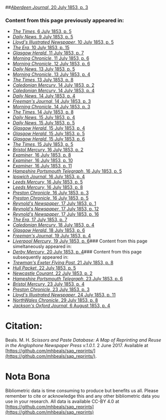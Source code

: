##[*Aberdeen Journal*, 20 July 1853, p. 3](https://mhbeals.github.io/sap_html/Aberdeen-Journal/Aberdeen-Journal-20-July-1853-p-3)

### Content from this page previously appeared in:
+ [*The Times*, 6 July 1853, p. 5](https://mhbeals.github.io/sap_html/The-Times/The-Times-6-July-1853-p-5)
+ [*Daily News*, 9 July 1853, p. 5](https://mhbeals.github.io/sap_html/Daily-News/Daily-News-9-July-1853-p-5)
+ [*Lloyd's Illustrated Newspaper*, 10 July 1853, p. 5](https://mhbeals.github.io/sap_html/Lloyd's-Illustrated-Newspaper/Lloyd's-Illustrated-Newspaper-10-July-1853-p-5)
+ [*The Era*, 10 July 1853, p. 15](https://mhbeals.github.io/sap_html/The-Era/The-Era-10-July-1853-p-15)
+ [*Glasgow Herald*, 11 July 1853, p. 7](https://mhbeals.github.io/sap_html/Glasgow-Herald/Glasgow-Herald-11-July-1853-p-7)
+ [*Morning Chronicle*, 11 July 1853, p. 6](https://mhbeals.github.io/sap_html/Morning-Chronicle/Morning-Chronicle-11-July-1853-p-6)
+ [*Morning Chronicle*, 12 July 1853, p. 6](https://mhbeals.github.io/sap_html/Morning-Chronicle/Morning-Chronicle-12-July-1853-p-6)
+ [*Daily News*, 13 July 1853, p. 5](https://mhbeals.github.io/sap_html/Daily-News/Daily-News-13-July-1853-p-5)
+ [*Morning Chronicle*, 13 July 1853, p. 4](https://mhbeals.github.io/sap_html/Morning-Chronicle/Morning-Chronicle-13-July-1853-p-4)
+ [*The Times*, 13 July 1853, p. 8](https://mhbeals.github.io/sap_html/The-Times/The-Times-13-July-1853-p-8)
+ [*Caledonian Mercury*, 14 July 1853, p. 2](https://mhbeals.github.io/sap_html/Caledonian-Mercury/Caledonian-Mercury-14-July-1853-p-2)
+ [*Caledonian Mercury*, 14 July 1853, p. 4](https://mhbeals.github.io/sap_html/Caledonian-Mercury/Caledonian-Mercury-14-July-1853-p-4)
+ [*Daily News*, 14 July 1853, p. 4](https://mhbeals.github.io/sap_html/Daily-News/Daily-News-14-July-1853-p-4)
+ [*Freeman's Journal*, 14 July 1853, p. 3](https://mhbeals.github.io/sap_html/Freeman's-Journal/Freeman's-Journal-14-July-1853-p-3)
+ [*Morning Chronicle*, 14 July 1853, p. 3](https://mhbeals.github.io/sap_html/Morning-Chronicle/Morning-Chronicle-14-July-1853-p-3)
+ [*The Times*, 14 July 1853, p. 8](https://mhbeals.github.io/sap_html/The-Times/The-Times-14-July-1853-p-8)
+ [*Daily News*, 15 July 1853, p. 4](https://mhbeals.github.io/sap_html/Daily-News/Daily-News-15-July-1853-p-4)
+ [*Daily News*, 15 July 1853, p. 5](https://mhbeals.github.io/sap_html/Daily-News/Daily-News-15-July-1853-p-5)
+ [*Glasgow Herald*, 15 July 1853, p. 4](https://mhbeals.github.io/sap_html/Glasgow-Herald/Glasgow-Herald-15-July-1853-p-4)
+ [*Glasgow Herald*, 15 July 1853, p. 5](https://mhbeals.github.io/sap_html/Glasgow-Herald/Glasgow-Herald-15-July-1853-p-5)
+ [*Glasgow Herald*, 15 July 1853, p. 6](https://mhbeals.github.io/sap_html/Glasgow-Herald/Glasgow-Herald-15-July-1853-p-6)
+ [*The Times*, 15 July 1853, p. 5](https://mhbeals.github.io/sap_html/The-Times/The-Times-15-July-1853-p-5)
+ [*Bristol Mercury*, 16 July 1853, p. 2](https://mhbeals.github.io/sap_html/Bristol-Mercury/Bristol-Mercury-16-July-1853-p-2)
+ [*Examiner*, 16 July 1853, p. 8](https://mhbeals.github.io/sap_html/Examiner/Examiner-16-July-1853-p-8)
+ [*Examiner*, 16 July 1853, p. 10](https://mhbeals.github.io/sap_html/Examiner/Examiner-16-July-1853-p-10)
+ [*Examiner*, 16 July 1853, p. 11](https://mhbeals.github.io/sap_html/Examiner/Examiner-16-July-1853-p-11)
+ [*Hampshire Portsmouth Telegraph*, 16 July 1853, p. 5](https://mhbeals.github.io/sap_html/Hampshire-Portsmouth-Telegraph/Hampshire-Portsmouth-Telegraph-16-July-1853-p-5)
+ [*Ipswich Journal*, 16 July 1853, p. 4](https://mhbeals.github.io/sap_html/Ipswich-Journal/Ipswich-Journal-16-July-1853-p-4)
+ [*Leeds Mercury*, 16 July 1853, p. 5](https://mhbeals.github.io/sap_html/Leeds-Mercury/Leeds-Mercury-16-July-1853-p-5)
+ [*Leeds Mercury*, 16 July 1853, p. 8](https://mhbeals.github.io/sap_html/Leeds-Mercury/Leeds-Mercury-16-July-1853-p-8)
+ [*Preston Chronicle*, 16 July 1853, p. 3](https://mhbeals.github.io/sap_html/Preston-Chronicle/Preston-Chronicle-16-July-1853-p-3)
+ [*Preston Chronicle*, 16 July 1853, p. 5](https://mhbeals.github.io/sap_html/Preston-Chronicle/Preston-Chronicle-16-July-1853-p-5)
+ [*Reynold's Newspaper*, 17 July 1853, p. 1](https://mhbeals.github.io/sap_html/Reynold's-Newspaper/Reynold's-Newspaper-17-July-1853-p-1)
+ [*Reynold's Newspaper*, 17 July 1853, p. 12](https://mhbeals.github.io/sap_html/Reynold's-Newspaper/Reynold's-Newspaper-17-July-1853-p-12)
+ [*Reynold's Newspaper*, 17 July 1853, p. 16](https://mhbeals.github.io/sap_html/Reynold's-Newspaper/Reynold's-Newspaper-17-July-1853-p-16)
+ [*The Era*, 17 July 1853, p. 7](https://mhbeals.github.io/sap_html/The-Era/The-Era-17-July-1853-p-7)
+ [*Caledonian Mercury*, 18 July 1853, p. 4](https://mhbeals.github.io/sap_html/Caledonian-Mercury/Caledonian-Mercury-18-July-1853-p-4)
+ [*Glasgow Herald*, 18 July 1853, p. 6](https://mhbeals.github.io/sap_html/Glasgow-Herald/Glasgow-Herald-18-July-1853-p-6)
+ [*Freeman's Journal*, 19 July 1853, p. 4](https://mhbeals.github.io/sap_html/Freeman's-Journal/Freeman's-Journal-19-July-1853-p-4)
+ [*Liverpool Mercury*, 19 July 1853, p. 6](https://mhbeals.github.io/sap_html/Liverpool-Mercury/Liverpool-Mercury-19-July-1853-p-6)### Content from this page simeltaneously appeared in:
+ [*Derby Mercury*, 20 July 1853, p. 4](https://mhbeals.github.io/sap_html/Derby-Mercury/Derby-Mercury-20-July-1853-p-4)### Content from this page subsequently appeared in:
+ [*Trewman's Exeter Flying Post*, 21 July 1853, p. 8](https://mhbeals.github.io/sap_html/Trewman's-Exeter-Flying-Post/Trewman's-Exeter-Flying-Post-21-July-1853-p-8)
+ [*Hull Packet*, 22 July 1853, p. 5](https://mhbeals.github.io/sap_html/Hull-Packet/Hull-Packet-22-July-1853-p-5)
+ [*Newcastle Courant*, 22 July 1853, p. 2](https://mhbeals.github.io/sap_html/Newcastle-Courant/Newcastle-Courant-22-July-1853-p-2)
+ [*Hampshire Portsmouth Telegraph*, 23 July 1853, p. 6](https://mhbeals.github.io/sap_html/Hampshire-Portsmouth-Telegraph/Hampshire-Portsmouth-Telegraph-23-July-1853-p-6)
+ [*Bristol Mercury*, 23 July 1853, p. 4](https://mhbeals.github.io/sap_html/Bristol-Mercury/Bristol-Mercury-23-July-1853-p-4)
+ [*Preston Chronicle*, 23 July 1853, p. 3](https://mhbeals.github.io/sap_html/Preston-Chronicle/Preston-Chronicle-23-July-1853-p-3)
+ [*Lloyd's Illustrated Newspaper*, 24 July 1853, p. 11](https://mhbeals.github.io/sap_html/Lloyd's-Illustrated-Newspaper/Lloyd's-Illustrated-Newspaper-24-July-1853-p-11)
+ [*NorthWales Chronicle*, 29 July 1853, p. 8](https://mhbeals.github.io/sap_html/NorthWales-Chronicle/NorthWales-Chronicle-29-July-1853-p-8)
+ [*Jackson's Oxford Journal*, 6 August 1853, p. 4](https://mhbeals.github.io/sap_html/Jackson's-Oxford-Journal/Jackson's-Oxford-Journal-6-August-1853-p-4)
                    
# Citation: 

Beals. M. H. *Scissors and Paste Database: A Map of Reprinting and Reuse in the Anglophone Newspaper Press v.1.0.1.* 2 June 2017. Available at [https://github.com/mhbeals/sap_reprints/](https://github.com/mhbeals/sap_reprints/). 
                    
# Nota Bona

Bibliometric data is time consuming to produce but benefits us all. Please remember to cite or acknowledge this and any other bibliometric data you use in your research. All data is available CC-BY 4.0 at [https://github.com/mhbeals/sap_reprints](https://github.com/mhbeals/sap_reprints)